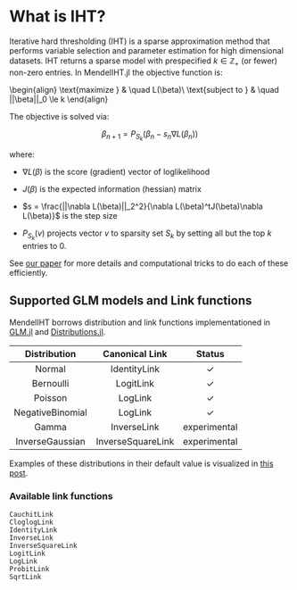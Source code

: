 
# What is IHT?

Iterative hard thresholding (IHT) is a sparse approximation method that performs variable selection and parameter estimation for high dimensional datasets. IHT returns a sparse model with prespecified $k \in \mathbb{Z}_+$ (or fewer) non-zero entries. In MendelIHT.jl the objective function is:

\begin{align}
\text{maximize } & \quad L(\beta)\\
\text{subject to } & \quad ||\beta||_0 \le k
\end{align}

The objective is solved via:

$$\beta_{n+1} = P_{S_k}(\beta_n - s_n \nabla L(\beta_n))$$

where:

+ $\nabla L(\beta)$ is the score (gradient) vector of loglikelihood

+ $J(\beta)$ is the expected information (hessian) matrix

+ $s = \frac{||\nabla L(\beta)||_2^2}{\nabla L(\beta)^tJ(\beta)\nabla L(\beta)}$ is the step size

+ $P_{S_k}(v)$ projects vector $v$ to sparsity set $S_k$ by setting all but the top $k$ entries to 0. 

See [our paper](https://www.biorxiv.org/content/10.1101/697755v2) for more details and computational tricks to do each of these efficiently.

## Supported GLM models and Link functions

MendelIHT borrows distribution and link functions implementationed in [GLM.jl](http://juliastats.github.io/GLM.jl/stable/) and [Distributions.jl](https://juliastats.github.io/Distributions.jl/stable/).

| Distribution | Canonical Link | Status |
|:---:|:---:|:---:|
| Normal | IdentityLink | $\checkmark$ |
| Bernoulli | LogitLink |$\checkmark$ |
| Poisson | LogLink |  $\checkmark$ |
| NegativeBinomial | LogLink |  $\checkmark$ |
| Gamma | InverseLink | experimental |
| InverseGaussian | InverseSquareLink | experimental |

Examples of these distributions in their default value is visualized in [this post](https://github.com/JuliaStats/GLM.jl/issues/289).

### Available link functions

    CauchitLink
    CloglogLink
    IdentityLink
    InverseLink
    InverseSquareLink
    LogitLink
    LogLink
    ProbitLink
    SqrtLink
